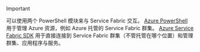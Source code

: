 > [!IMPORTANT]
> 可以使用两个 PowerShell 模块来与 Service Fabric 交互。 [Azure PowerShell](https://docs.microsoft.com/powershell/azure/install-azurerm-ps?view=azurermps-4.4.0) 用于管理 Azure 资源，例如 Azure 托管的 Service Fabric 群集。 [Azure Service Fabric SDK](../articles/service-fabric/service-fabric-get-started.md) 用于直接连接到 Service Fabric 群集（不管托管在哪个位置）和管理群集、应用程序与服务。
